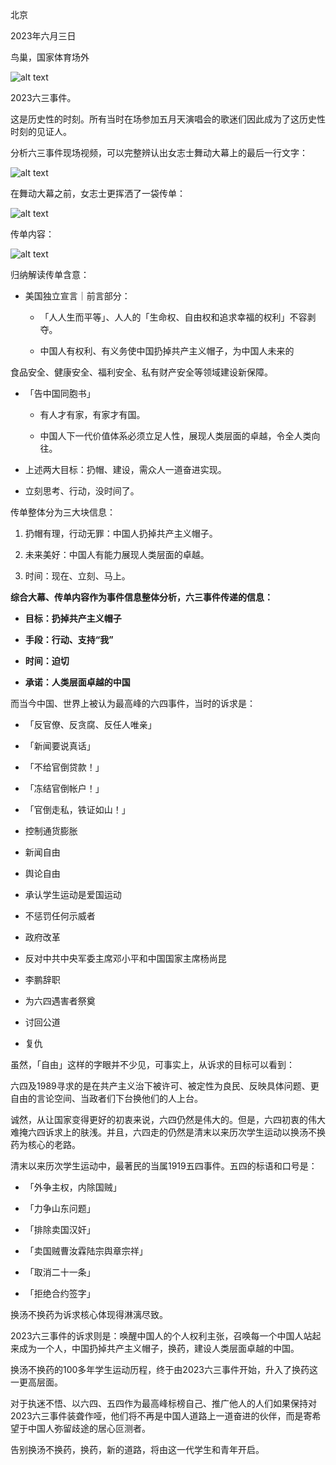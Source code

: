 北京

2023年六月三日

鸟巢，国家体育场外

![alt text](https://substackcdn.com/image/fetch/f_auto,q_auto:good,fl_progressive:steep/https%3A%2F%2Fsubstack-post-media.s3.amazonaws.com%2Fpublic%2Fimages%2Fc8f4af18-63eb-41a3-ae2b-872bf608f559_600x1067.gif)

2023六三事件。

这是历史性的时刻。所有当时在场参加五月天演唱会的歌迷们因此成为了这历史性时刻的见证人。

分析六三事件现场视频，可以完整辨认出女志士舞动大幕上的最后一行文字：

![alt text](https://substackcdn.com/image/fetch/f_auto,q_auto:good,fl_progressive:steep/https%3A%2F%2Fsubstack-post-media.s3.amazonaws.com%2Fpublic%2Fimages%2Fd654de33-7884-4230-961e-f70528ffba27_600x600.gif)

在舞动大幕之前，女志士更挥洒了一袋传单：

![alt text](https://substackcdn.com/image/fetch/f_auto,q_auto:good,fl_progressive:steep/https%3A%2F%2Fsubstack-post-media.s3.amazonaws.com%2Fpublic%2Fimages%2F8d88df15-a0c1-4b92-a23e-f280b530077b_600x600.gif)

传单内容：

![alt text](https://substackcdn.com/image/fetch/f_auto,q_auto:good,fl_progressive:steep/https%3A%2F%2Fsubstack-post-media.s3.amazonaws.com%2Fpublic%2Fimages%2F6dff8625-61f9-4165-9411-d687a641b1d4_1280x1707.jpeg)

归纳解读传单含意：

- 美国独立宣言｜前言部分：

  - 「人人生而平等」、人人的「生命权、自由权和追求幸福的权利」不容剥夺。

  - 中国人有权利、有义务使中国扔掉共产主义帽子，为中国人未来的

食品安全、健康安全、福利安全、私有财产安全等领域建设新保障。

- 「告中国同胞书」

  - 有人才有家，有家才有国。

  - 中国人下一代价值体系必须立足人性，展现人类层面的卓越，令全人类向往。

- 上述两大目标：扔帽、建设，需众人一道奋进实现。

- 立刻思考、行动，没时间了。

传单整体分为三大块信息：

1. 扔帽有理，行动无罪：中国人扔掉共产主义帽子。

2. 未来美好：中国人有能力展现人类层面的卓越。

3. 时间：现在、立刻、马上。

**综合大幕、传单内容作为事件信息整体分析，六三事件传递的信息：**

- **目标：扔掉共产主义帽子**

- **手段：行动、支持“我”**

- **时间：迫切**

- **承诺：人类层面卓越的中国**

而当今中国、世界上被认为最高峰的六四事件，当时的诉求是：

- 「反官僚、反贪腐、反任人唯亲」

- 「新闻要说真话」

- 「不给官倒贷款！」

- 「冻结官倒帐户！」

- 「官倒走私，铁证如山！」

- 控制通货膨胀

- 新闻自由

- 舆论自由

- 承认学生运动是爱国运动

- 不惩罚任何示威者

- 政府改革

- 反对中共中央军委主席邓小平和中国国家主席杨尚昆

- 李鹏辞职

- 为六四遇害者祭奠

- 讨回公道

- 复仇

虽然，「自由」这样的字眼并不少见，可事实上，从诉求的目标可以看到：

六四及1989寻求的是在共产主义治下被许可、被定性为良民、反映具体问题、更自由的言论空间、当政者们下台换他们的人上台。

诚然，从让国家变得更好的初衷来说，六四仍然是伟大的。但是，六四初衷的伟大难掩六四诉求上的肤浅。并且，六四走的仍然是清末以来历次学生运动以换汤不换药为核心的老路。

清末以来历次学生运动中，最著民的当属1919五四事件。五四的标语和口号是：

- 「外争主权，内除国贼」

- 「力争山东问题」

- 「排除卖国汉奸」

- 「卖国贼曹汝霖陆宗舆章宗祥」

- 「取消二十一条」

- 「拒绝合约签字」

换汤不换药为诉求核心体现得淋漓尽致。

2023六三事件的诉求则是：唤醒中国人的个人权利主张，召唤每一个中国人站起来成为一个人，中国扔掉共产主义帽子，换药，建设人类层面卓越的中国。

换汤不换药的100多年学生运动历程，终于由2023六三事件开始，升入了换药这一更高层面。

对于执迷不悟、以六四、五四作为最高峰标榜自己、推广他人的人们如果保持对2023六三事件装聋作哑，他们将不再是中国人道路上一道奋进的伙伴，而是寄希望于中国人弥留歧途的居心叵测者。

告别换汤不换药，换药，新的道路，将由这一代学生和青年开启。
